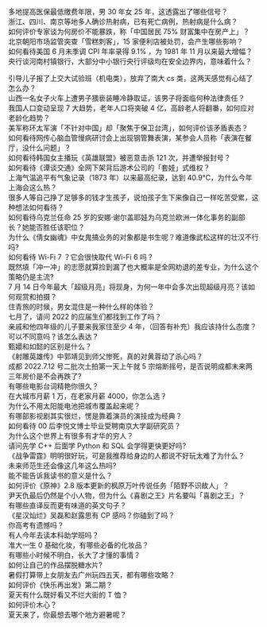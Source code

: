多地提高医保最低缴费年限，男 30 年女 25 年，这透露出了哪些信号？  
浙江、四川、南京等地多人确诊热射病，已有死亡病例，热射病是什么病？  
如何评价专家谈为何房价不能暴跌，称「中国居民 75% 财富集中在房产上」？  
北京朝阳市场监管突查「雪糕刺客」，15 家便利店被处罚，会产生哪些影响？  
如何看待美国 6 月未季调 CPI 年率录得 9.1% ，为 1981 年 11 月以来最大增幅？  
央行谈河南村镇银行，大部分中小银行央行评级均在安全边界内，意味着什么？
  
引导儿子报了上交大试验班（机电类），放弃了南大 cs 类，这两天感觉有心结了怎么办？  
山西一名女子火车上遭男子猥亵装睡冷静取证，该男子将面临何种法律责任？  
我国人口变动呈现 7 大趋势，老年人口将突破 4 亿，高龄老人将翻番，如何应对老龄化趋势？  
美军称环太军演「不针对中国」却「聚焦于保卫台湾」，如何评价该矛盾表态？  
如何看待网传心脑血管慢病研讨会上出现钢管舞表演，某参会人员称「表演在餐厅，没什么问题」？  
如何看待韩国女主播玩《英雄联盟》被恶意击杀 121 次，并遭举报封号？  
如何看待《谭谈交通》全网下架背后游术公司的「套娃」式维权？  
上海气温追平有气象记录（1873 年）以来最高纪录，达到 40.9℃，为什么今年上海会这么热？  
很多人等自己挣了足够多的钱才生孩子，说怕孩子生下来像自己一样吃苦受累，这种想法如何看待？  
如何看待乌克兰任命 25 岁的安娜·谢尔盖耶娃为乌克兰欧洲一体化事务的副部长？她能否胜任该职位？  
为什么《倩女幽魂》中女鬼搞业务的对象都是书生呢？难道像武松这样的壮汉不行吗?  
如何看待 Wi-Fi 7 ？它会很快取代 Wi-Fi 6 吗？  
既然填「冲一冲」的志愿就算捡到漏了也大概率是全网劝退的差专业，为什么这个策略仍是主流?  
7 月 14 日今年最大「超级月亮」将现身，为何一年中会多次出现超级月亮？该如何观赏和拍摄？  
住青旅的时候，男女混住是一种什么样的体验？  
七月了，请问 2022 的应届生们都找到工作了吗？  
亲戚和他四年级的儿子要来我家住至少 4 年，（回答有补充）我应该持什么态度？可以不同意吗？该怎么表达？  
甄嬛和如懿的区别是什么？  
《射雕英雄传》中郭靖见到师父惨死，真的对黄蓉动了杀心吗？  
成都 2022.7.12 号二批次土拍第一天上午就 5 宗熔断摇号，是否说明成都未来两三年房价是不会再跌了?  
有哪些电影台词精艳你很久？  
在大城市月薪 1 万，在老家月薪 4000，你怎么选？  
为什么不用太阳能电池把城市覆盖起来呢？  
有哪部影视剧其实很烂，愣是靠着演员的演技成为经典？  
如何看待 00 后李悦文博士毕业受聘南京大学副研究员？  
为什么这个世界上有很多有才华的穷人？  
请问先学 C++ 后面学 Python 和 SQL 会学得更快更好吗?  
《战争雷霆》明明很好玩，可是我推荐给身边的人都说不好玩太难了为什么？  
未来师范生还会像这几年这么热吗?  
能不能告诉我读书的意义是什么？  
如何评价《原神》2.8 版本更新的枫原万叶传说任务「陌野不识故人」？  
尹天仇最后仍然是个小人物，但为什么《喜剧之王》片名要叫「喜剧之王」？  
有哪些直译反而更有味道的英文句子？  
《星汉灿烂》吴磊和赵露思有 CP 感吗？你磕到了吗？  
你高考有遗憾吗？  
有人今年去读本科助学班吗？  
准大一生 0 基础化妆，有哪些必备的化妆品？  
有哪些小时候不明白，长大了才懂的事情？  
如何让自己的作品摆脱糖水片?  
暑假打算带上女朋友去广州玩四五天，都有哪些攻略？  
如何评价《快乐再出发》第二期？  
夏天有什么既好看又不烂大街的 T 恤？  
如何评价木心？  
夏天来了，你最想去哪个地方避暑呢？  
